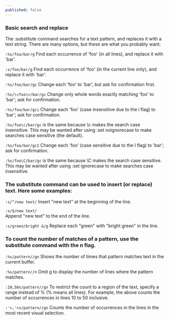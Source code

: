 ```yaml
---
published: false
---
```

### Basic search and replace

The :substitute command searches for a text pattern, and replaces it with a text string. There are many options, but these are what you probably want:

`:%s/foo/bar/g`
Find each occurrence of 'foo' (in all lines), and replace it with 'bar'.

`:s/foo/bar/g`
Find each occurrence of 'foo' (in the current line only), and replace it with 'bar'.

`:%s/foo/bar/gc`
Change each 'foo' to 'bar', but ask for confirmation first.

`:%s/\<foo\>/bar/gc`
Change only whole words exactly matching 'foo' to 'bar'; ask for confirmation.

`:%s/foo/bar/gci`
Change each 'foo' (case insensitive due to the i flag) to 'bar'; ask for confirmation.

`:%s/foo\c/bar/gc` is the same because \c makes the search case insensitive.
This may be wanted after using :set noignorecase to make searches case sensitive (the default).

`:%s/foo/bar/gcI`
Change each 'foo' (case sensitive due to the I flag) to 'bar'; ask for confirmation.

`:%s/foo\C/bar/gc` is the same because \C makes the search case sensitive.
This may be wanted after using :set ignorecase to make searches case insensitive.

### The substitute command can be used to insert (or replace) text. Here some examples:

`:s/^/new text/`
Insert "new text" at the beginning of the line.

`:s/$/new text/`	
Append "new text" to the end of the line.

`:s/green/bright &/g`
Replace each "green" with "bright green" in the line.

### To count the number of matches of a pattern, use the substitute command with the n flag. 

`:%s/pattern//gn` Shows the number of times that pattern matches text in the current buffer. 

`:%s/pattern//n` Omit g to display the number of lines where the pattern matches. 

`:10,50s/pattern//gn` To restrict the count to a region of the text, specify a range instead of % (% means all lines). For example, the above counts the number of occurrences in lines 10 to 50 inclusive. 

`:'<,'>s/pattern//gn` Counts the number of occurrences in the lines in the most recent visual selection. 
